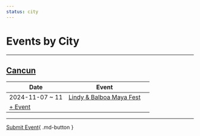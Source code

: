 ```yaml
---
status: city
---
```


# Events by City

---

## <a id=cancun></a>[Cancun](#cancun)

| Date | Event | |
| --- | --- | --- |
| 2024-11-07 ~ 11 | [Lindy & Balboa Maya Fest](lindy-n-balboa-maya-fest-2024.md) |  |
| [+ Event](https://github.com/swingdance/events/issues/new?assignees=&labels=add+event&projects=&template=02-add_entity.yml&title=Add%20Event%3A%202024%2Fes_MX%20%E2%80%A2%20%3CName%3E&region=es_MX&province=Cancun&city=Cancun&org_id=&date_starts=2024-&date_ends=2024-)

---

[Submit Event](https://github.com/swingdance/events/issues/new?assignees=&labels=add+event&projects=&template=02-add_entity.yml&title=Add%20Event%3A%20es_MX%20%E2%80%A2%20%3CName%3E&region=es_MX&province=&city=&org_id=2024){ .md-button }

